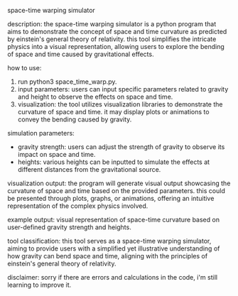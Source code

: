space-time warping simulator

description:
the space-time warping simulator is a python program that aims to demonstrate the concept of space and time curvature as predicted by einstein's general theory of relativity. this tool simplifies the intricate physics into a visual representation, allowing users to explore the bending of space and time caused by gravitational effects.

how to use:
1. run python3 space_time_warp.py.
2. input parameters: users can input specific parameters related to gravity and height to observe the effects on space and time.
3. visualization: the tool utilizes visualization libraries to demonstrate the curvature of space and time. it may display plots or animations to convey the bending caused by gravity.

simulation parameters:
- gravity strength: users can adjust the strength of gravity to observe its impact on space and time.
- heights: various heights can be inputted to simulate the effects at different distances from the gravitational source.

visualization output:
the program will generate visual output showcasing the curvature of space and time based on the provided parameters. this could be presented through plots, graphs, or animations, offering an intuitive representation of the complex physics involved.

example output:
visual representation of space-time curvature based on user-defined gravity strength and heights.

tool classification:
this tool serves as a space-time warping simulator, aiming to provide users with a simplified yet illustrative understanding of how gravity can bend space and time, aligning with the principles of einstein's general theory of relativity.

disclaimer: sorry if there are errors and calculations in the code, i'm still learning to improve it.
